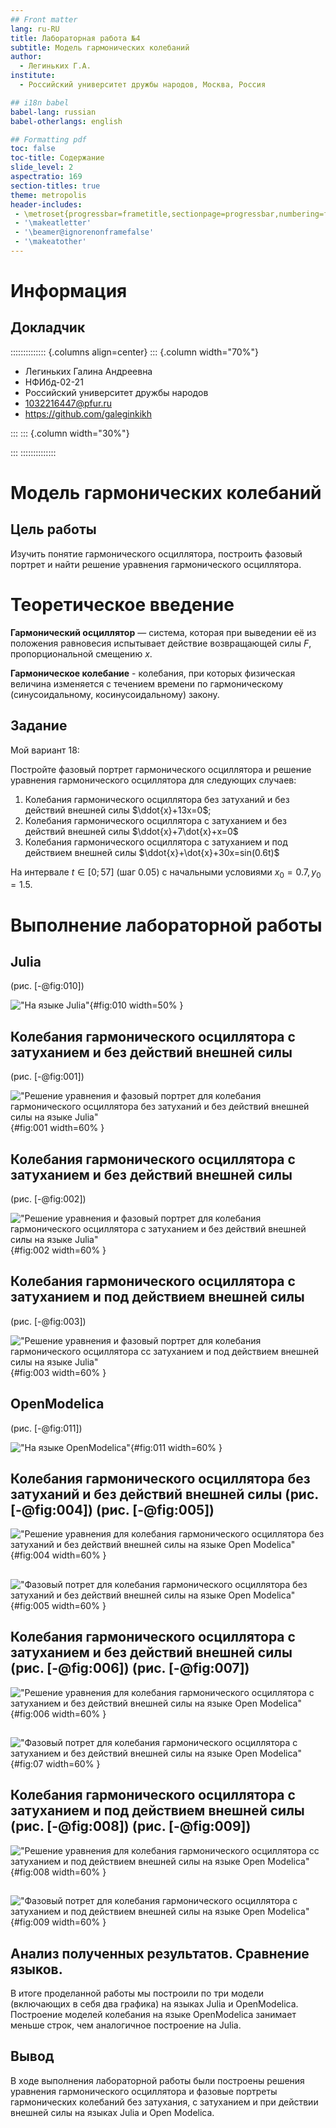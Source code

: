 ```yaml
---
## Front matter
lang: ru-RU
title: Лабораторная работа №4
subtitle: Модель гармонических колебаний
author:
  - Легиньких Г.А.
institute:
  - Российский университет дружбы народов, Москва, Россия

## i18n babel
babel-lang: russian
babel-otherlangs: english

## Formatting pdf
toc: false
toc-title: Содержание
slide_level: 2
aspectratio: 169
section-titles: true
theme: metropolis
header-includes:
 - \metroset{progressbar=frametitle,sectionpage=progressbar,numbering=fraction}
 - '\makeatletter'
 - '\beamer@ignorenonframefalse'
 - '\makeatother'
---
```


# Информация

## Докладчик

:::::::::::::: {.columns align=center}
::: {.column width="70%"}

  * Легиньких Галина Андреевна
  * НФИбд-02-21
  * Российский университет дружбы народов
  * [1032216447@pfur.ru](mailto:1032216447@pfur.ru)
  * <https://github.com/galeginkikh>

:::
::: {.column width="30%"}

:::
::::::::::::::

# Модель гармонических колебаний

## Цель работы

Изучить понятие гармонического осциллятора, построить фазовый портрет и найти решение уравнения гармонического осциллятора.

# Теоретическое введение

**Гармонический осциллятор** — система, которая при выведении её из положения равновесия испытывает действие возвращающей силы $F$, пропорциональной смещению $x$.


**Гармоническое колебание**  - колебания, при которых физическая величина изменяется с течением времени по гармоническому (синусоидальному, косинусоидальному) закону.

## Задание

Мой вариант 18:

Постройте фазовый портрет гармонического осциллятора и решение уравнения гармонического осциллятора для следующих случаев:

1. Колебания гармонического осциллятора без затуханий и без действий внешней силы $\ddot{x}+13x=0$;
2. Колебания гармонического осциллятора c затуханием и без действий внешней силы $\ddot{x}+7\dot{x}+x=0$
3. Колебания гармонического осциллятора c затуханием и под действием внешней силы $\ddot{x}+\dot{x}+30x=sin(0.6t)$

На интервале $t\in [0;57]$ (шаг $0.05$) с начальными условиями $x_0=0.7, y_0=1.5$.

#  Выполнение лабораторной работы

## Julia

(рис. [-@fig:010]) 

!["На языке Julia"](foto/10.png){#fig:010 width=50% }

## Колебания гармонического осциллятора c затуханием и без действий внешней силы

(рис. [-@fig:001]) 

!["Решение уравнения и фазовый портрет для колебания гармонического осциллятора без затуханий и без действий внешней силы на языке Julia"](foto/1.png){#fig:001 width=60% }

## Колебания гармонического осциллятора c затуханием и без действий внешней силы 

(рис. [-@fig:002]) 

!["Решение уравнения и фазовый портрет для колебания гармонического осциллятора c затуханием и без действий внешней силы на языке Julia"](foto/2.png){#fig:002 width=60% }

## Колебания гармонического осциллятора c затуханием и под действием внешней силы 

(рис. [-@fig:003]) 

!["Решение уравнения и фазовый портрет для колебания гармонического осциллятора cc затуханием и под действием внешней силы на языке Julia"](foto/3.png){#fig:003 width=60% }


## OpenModelica

(рис. [-@fig:011]) 

!["На языке OpenModelica"](foto/11.png){#fig:011 width=60% }


## Колебания гармонического осциллятора без затуханий и без действий внешней силы (рис. [-@fig:004]) (рис. [-@fig:005])

!["Решение уравнения для колебания гармонического осциллятора без затуханий и без действий внешней силы на языке Open Modelica"](foto/4.png){#fig:004 width=60% }

##

!["Фазовый потрет для колебания гармонического осциллятора без затуханий и без действий внешней силы на языке Open Modelica"](foto/5.png){#fig:005 width=60% }


## Колебания гармонического осциллятора c затуханием и без действий внешней силы (рис. [-@fig:006]) (рис. [-@fig:007])

!["Решение уравнения для колебания гармонического осциллятора c затуханием и без действий внешней силы на языке Open Modelica"](foto/6.png){#fig:006 width=60% }

##

!["Фазовый потрет для колебания гармонического осциллятора c затуханием и без действий внешней силы на языке Open Modelica"](foto/7.png){#fig:07 width=60% }

## Колебания гармонического осциллятора c затуханием и под действием внешней силы (рис. [-@fig:008]) (рис. [-@fig:009])

!["Решение уравнения для колебания гармонического осциллятора cc затуханием и под действием внешней силы на языке Open Modelica"](foto/8.png){#fig:008 width=60% }

##

!["Фазовый потрет для колебания гармонического осциллятора c затуханием и под действием внешней силы на языке Open Modelica"](foto/9.png){#fig:009 width=60% }

## Анализ полученных результатов. Сравнение языков.

В итоге проделанной работы мы построили по три модели (включающих в себя два графика) на языках Julia и OpenModelica. Построение моделей колебания на языке OpenModelica занимает меньше строк, чем аналогичное построение на Julia.

## Вывод

В ходе выполнения лабораторной работы были построены решения уравнения гармонического осциллятора и фазовые портреты гармонических колебаний без затухания, с затуханием и при действии внешней силы на языках Julia и Open Modelica.